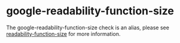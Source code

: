 # google-readability-function-size

The google-readability-function-size check is an alias, please see
[readability-function-size](https://clang.llvm.org/extra/clang-tidy/checks/readability-function-size.html) for more
information.

